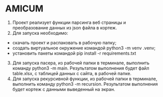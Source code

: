 # AMICUM
1. Проект реализует функции парсинга веб страницы и преобразование данных из json файла в кортеж.
2. Для запуска необходимо:
- скачать проект и распаковать в рабочую папку;
- cоздать  виртуальное окружение командой python3 -m venv .venv;
- установить пакеты командой pip install -r requirements.txt
3. Для запуска пасера, из рабочей папки в терминале, выполнить команду  python3 -m main. Результатом выполнения будет файл table.xlsx, с таблицей данных с сайта, в рабочей папке.
4. Для запуска рекурсивной функции, из рабочей папки в терминале, выполнить команду  python3 -m recursion. Результатом выполнения будет кортеж с данными выведенный на экран.
